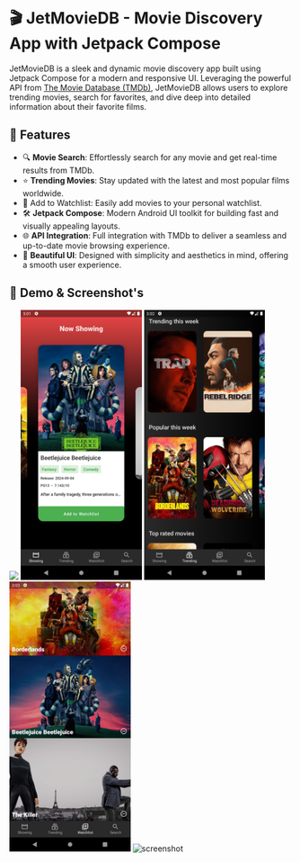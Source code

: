 # 🎬 JetMovieDB - Movie Discovery App with Jetpack Compose

JetMovieDB is a sleek and dynamic movie discovery app built using Jetpack Compose for a modern and responsive UI. Leveraging the powerful API from [The Movie Database (TMDb)](https://www.themoviedb.org/), JetMovieDB allows users to explore trending movies, search for favorites, and dive deep into detailed information about their favorite films.

## 🎯 **Features**
- 🔍 **Movie Search**: Effortlessly search for any movie and get real-time results from TMDb.
- ⭐ **Trending Movies**: Stay updated with the latest and most popular films worldwide.
- 📅 Add to Watchlist: Easily add movies to your personal watchlist.
- 🛠️ **Jetpack Compose**: Modern Android UI toolkit for building fast and visually appealing layouts.
- 🌐 **API Integration**: Full integration with TMDb to deliver a seamless and up-to-date movie browsing experience.
- 🎨 **Beautiful UI**: Designed with simplicity and aesthetics in mind, offering a smooth user experience.

## 📸 **Demo & Screenshot's**

![](https://i.giphy.com/media/v1.Y2lkPTc5MGI3NjExdWV1MW1hbTB4emY0cHNjdjBxMjExbm9wNDRhamdwOW9wNm1zZGg0ZCZlcD12MV9pbnRlcm5hbF9naWZfYnlfaWQmY3Q9Zw/FQJXGrF1oYaGGgTi1s/giphy.gif)
<img src="https://github.com/leomarkpaway/JetMovieDB/blob/master/demo/Now%20showing.png" alt="screenshot" height="480"/>
<img src="https://github.com/leomarkpaway/JetMovieDB/blob/master/demo/Trending.png" alt="screenshot" height="480"/>
<img src="https://github.com/leomarkpaway/JetMovieDB/blob/master/demo/Watchlist.png" alt="screenshot" height="480"/>
<img src="https://github.com/leomarkpaway/JetMovieDB/blob/master/demo/Details.png" alt="screenshot" height="480"/>
